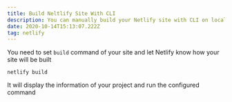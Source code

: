 ```yaml
---
title: Build Neltlify Site With CLI
description: You can manually build your Netlify site with CLI on local machine
date: 2020-10-14T15:13:07.222Z
tag: netlify
---
```

You need to set `build` command of your site and let Netlify know how your site will be built

```
netlify build
```

It  will display the information of your project and run the configured command
